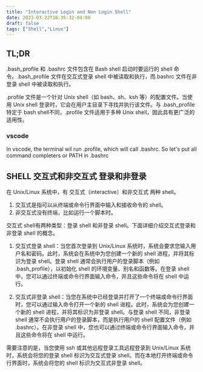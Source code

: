 ```yaml
---
title: "Interactive Login and Non Login Shell"
date: 2023-03-22T16:35:32-04:00
draft: false
tags: ["Shell","Linux"]
---
```


## TL;DR  

.bash_profile 和 .bashrc 文件包含在 Bash shell 启动时要运行的 shell 命令。.bash_profile 文件在交互式登录 shell 中被读取和执行，而.bashrc 文件在非登录 shell 中被读取和执行。

.profile 文件是一个针对 Unix shell（如 bash、sh、ksh 等）的配置文件。当使用 Unix shell 登录时，它会在用户主目录下寻找并执行该文件。与 .bash_profile特定于 bash shell不同，.profile 文件适用于多种 Unix shell，因此具有更广泛的适用性。

### vscode 

In vscode, the terminal wil run .profile, which will call .bashrc. So let's put all command completers or PATH in .bashrc

## SHELL 交互式和非交互式 登录和非登录

在 Unix/Linux 系统中，有 交互式（interactive）和非交互式 两种 shell。  
1. 交互式是指可以从终端或命令行界面中输入和接收命令的 shell。
1. 非交互式没有终端，比如运行一个脚本时。

交互式 shell有两种类型：登录 shell 和非登录 shell。下面详细介绍交互式登录和非登录 shell 的概念。

1. 交互式登录 shell：当您首次登录到 Unix/Linux 系统时，系统会要求您输入用户名和密码。此时，系统会在系统中为您创建一个新的 shell 进程，并将其标识为登录 shell。登录 shell 通常会执行用户的登录脚本（例如 .bash_profile），以初始化 shell 的环境变量、别名和函数等。在登录 shell 中，您可以通过终端或命令行界面输入命令，并且这些命令将在 shell 中运行。

1. 交互式非登录 shell：当您在系统中已经登录并打开了一个终端或命令行界面时，您可以通过输入命令打开一个新的 shell 进程。此时，系统会为您创建一个新的 shell 进程，并将其标识为非登录 shell。与登录 shell 不同，非登录 shell 通常不会执行用户的登录脚本，而是执行用户的 shell 配置文件（例如 .bashrc）。在非登录 shell 中，您也可以通过终端或命令行界面输入命令，并且这些命令将在 shell 中运行。

需要注意的是，当您使用 ssh 或其他远程登录工具远程登录到 Unix/Linux 系统时，系统会将您的登录 shell 标识为交互式登录 shell。而在本地打开终端或命令行界面时，系统会将您的 shell 标识为交互式非登录 shell。


